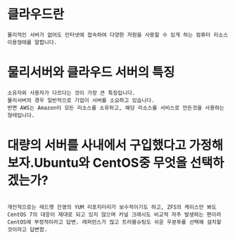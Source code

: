 # 클라우드란

```
물리적인 서버가 없어도 인터넷에 접속하여 다양한 자원을 사용할 수 있게 하는 컴퓨터 리소스 이용형태를 말합니다.
```

# 물리서버와 클라우드 서버의 특징

```
소유자와 사용자가 다르다는 것이 가장 큰 특징입니다.
물리서버의 경우 일반적으로 기업이 서버를 소요하고 있습니다.
반면 AWS는 Amazon이 모든 리소스를 소유하고, 해당 리소스를 서비스로 만든것을 사용하는 형태입니다.
```

# 대량의 서버를 사내에서 구입했다고 가정해보자.Ubuntu와 CentOS중 무엇을 선택하겠는가?

```

개인적으로는 레드햇 진영의 YUM 리포지터리가 보수적이기도 하고, ZFS의 케이스만 봐도 CentOS 7의 대응이 제대로 되고 있지 않으며 커널 크래시도 비교적 자주 발생하는 편이라 CentOS에 부정적이라고 답변. 레퍼런스가 많고 트러블슈팅도 쉬운 우분투를 선택해 설치할 것이라고 답변함.

```
